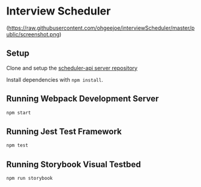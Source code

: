 # Interview Scheduler

(https://raw.githubusercontent.com/ohgeejoe/interviewScheduler/master/public/screenshot.png)


## Setup

Clone and setup the [scheduler-api server repository](https://github.com/lighthouse-labs/scheduler-api)

Install dependencies with `npm install`.

## Running Webpack Development Server

```sh
npm start
```

## Running Jest Test Framework

```sh
npm test
```

## Running Storybook Visual Testbed

```sh
npm run storybook
```
